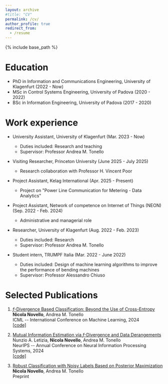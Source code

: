 ```yaml
---
layout: archive
#title: "CV"
permalink: /cv/
author_profile: true
redirect_from:
  - /resume
---
```


{% include base_path %}

Education
======
* PhD in Information and Communications Engineering, University of Klagenfurt (2022 - Now)
* MSc in Control Systems Engineering, University of Padova (2020 - 2022)
* BSc in Information Engineering, University of Padova (2017 - 2020)

Work experience
======

* University Assistant, University of Klagenfurt (Mar. 2023 - Now)
  * Duties included: Research and teaching
  * Supervisor: Professor Andrea M. Tonello

* Visiting Researcher, Princeton University (June 2025 - July 2025)
  * Research collaboration with Professor H. Vincent Poor
 
* Project Assistant, Kelag International (Apr. 2025 - Present)   
  * Project on "Power Line Communication for Metering - Data Analytics" 

* Project Assistant, Network of competence on Internet of Things (NEON) (Sep. 2022 - Feb. 2024)
  * Administrative and managerial role
 
* Researcher, University of Klagenfurt (Aug. 2022 - Feb. 2023)
  * Duties included: Research
  * Supervisor: Professor Andrea M. Tonello

* Student intern, TRUMPF Italia (Mar. 2022 - June 2022)
  * Duties included: Design of machine learning algorithms to improve the performance of bending machines
  * Supervisor: Professor Alessandro Chiuso


  
Selected Publications
======
1.  [$f$-Divergence Based Classification: Beyond the Use of Cross-Entropy](https://proceedings.mlr.press/v235/novello24a.html)                         
**Nicola Novello**, Andrea M. Tonello                                      
ICML -- International Conference on Machine Learning, 2024                     
[[code]](https://github.com/nicolaNovello/discriminative-classification-fDiv)

2.  [Mutual Information Estimation via $f$-Divergence and Data Derangements](https://arxiv.org/abs/2305.20025)                       
Nunzio A. Letizia, **Nicola Novello**, Andrea M. Tonello       
NeurIPS -- Annual Conference on Neural Information Processing Systems, 2024                                                         
[[code]](https://github.com/nicolaNovello/fDIME)

3. [Robust Classification with Noisy Labels Based on Posterior Maximization](https://arxiv.org/abs/2504.06805)      
**Nicola Novello**, Andrea M. Tonello       
Preprint  
